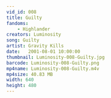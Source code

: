 ```yaml
---
vid_id: 008
title: Guilty
fandoms:
    - Highlander
creators: Luminosity
song: Guilty
artist: Gravity Kills
date:   2001-08-01 10:00:00
thumbnail: Luminosity-008-Guilty.jpg
barcode: Luminosity-008-Guilty.png
mp4name: Luminosity-008-Guilty.m4v
mp4size: 40.83 MB
width: 640
height: 480
---
```



  